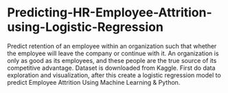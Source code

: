 # Predicting-HR-Employee-Attrition-using-Logistic-Regression
Predict retention of an employee within an organization such that whether the employee will leave the company or continue with it. An organization is only as good as its employees, and these people are the true source of its competitive advantage. Dataset is downloaded from Kaggle.  First do data exploration and visualization, after this create a logistic regression model to predict Employee Attrition Using Machine Learning &amp; Python.
